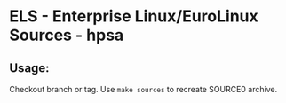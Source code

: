 # ELS - Enterprise Linux/EuroLinux Sources - hpsa
 
## Usage:
  Checkout branch or tag. Use `make sources` to recreate  SOURCE0 archive.
